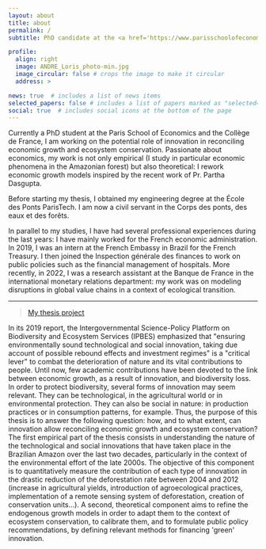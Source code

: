 ```yaml
---
layout: about
title: about
permalink: /
subtitle: PhD candidate at the <a href='https://www.parisschoolofeconomics.eu/'>Paris School of Economics</a>. 

profile:
  align: right
  image: ANDRE_Loris_photo-min.jpg
  image_circular: false # crops the image to make it circular
  address: >

news: true  # includes a list of news items
selected_papers: false # includes a list of papers marked as "selected={true}"
social: true  # includes social icons at the bottom of the page
---
```


Currently a PhD student at the Paris School of Economics and the Collège de France, I am working on the potential role of innovation in reconciling economic growth and ecosystem conservation. Passionate about economics, my work is not only empirical (I study in particular economic phenomena in the Amazonian forest) but also theoretical: I rework economic growth models inspired by the recent work of Pr. Partha Dasgupta.

Before starting my thesis, I obtained my engineering degree at the École des Ponts ParisTech. I am now a civil servant in the Corps des ponts, des eaux et des forêts.

In parallel to my studies, I have had several professional experiences during the last years: I have mainly worked for the French economic administration. In 2019, I was an intern at the French Embassy in Brazil for the French Treasury. I then joined the Inspection générale des finances to work on public policies such as the financial management of hospitals. More recently, in 2022, I was a research assistant at the Banque de France in the international monetary relations department: my work was on modeling disruptions in global value chains in a context of ecological transition.

<hr>
<blockquote> 
<a href='https://www.theses.fr/s348489'>My thesis project</a>
</blockquote>
In its 2019 report, the Intergovernmental Science-Policy Platform on Biodiversity and Ecosystem Services (IPBES) emphasized that "ensuring environmentally sound technological and social innovation, taking due account of possible rebound effects and investment regimes" is a "critical lever" to combat the deterioration of nature and its vital contributions to people. Until now, few academic contributions have been devoted to the link between economic growth, as a result of innovation, and biodiversity loss. In order to protect biodiversity, several forms of innovation may seem relevant. They can be technological, in the agricultural world or in environmental protection. They can also be social in nature: in production practices or in consumption patterns, for example. Thus, the purpose of this thesis is to answer the following question: how, and to what extent, can innovation allow reconciling economic growth and ecosystem conservation? The first empirical part of the thesis consists in understanding the nature of the technological and social innovations that have taken place in the Brazilian Amazon over the last two decades, particularly in the context of the environmental effort of the late 2000s. The objective of this component is to quantitatively measure the contribution of each type of innovation in the drastic reduction of the deforestation rate between 2004 and 2012 (increase in agricultural yields, introduction of agroecological practices, implementation of a remote sensing system of deforestation, creation of conservation units...). A second, theoretical component aims to refine the endogenous growth models in order to adapt them to the context of ecosystem conservation, to calibrate them, and to formulate public policy recommendations, by defining relevant methods for financing 'green' innovation.

  
